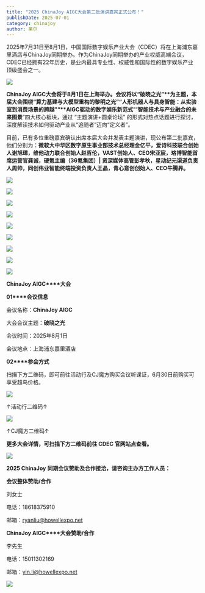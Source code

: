 ```yaml
---
title: "2025 ChinaJoy AIGC大会第二批演讲嘉宾正式公布！"
publishDate: 2025-07-01
category: chinajoy
author: 莱尔
---
```


2025年7月31日至8月1日，中国国际数字娱乐产业大会（CDEC）将在上海浦东嘉里酒店与ChinaJoy同期举办。作为ChinaJoy同期举办的产业权威高端会议，CDEC已经拥有22年历史，是业内最具专业性、权威性和国际性的数字娱乐产业顶级盛会之一。

![](https://ec-net-1251389766.cos.ap-shanghai.myqcloud.com/wp-content/uploads/2025/07/20250701230721699.png)

**ChinaJoy AIGC****大会将于8月1日在上海举办。**会议将以**“破晓之光”**为主题，本届大会围绕“**算力基建与大模型重构的黎明之光**”“**人形机器人与具身智能：从实验室到消费场景的跨越**”“**AIGC****驱动的数字娱乐新范式**”“**智能技术与产业融合的未来图景**”四大核心板块，通过 “主题演讲+圆桌论坛” 的形式对热点话题进行探讨，深度解读技术如何驱动产业从“追随者”迈向“定义者”。

目前，已有多位重磅嘉宾确认出席本届大会并发表主题演讲，现公布第二批嘉宾，他们分别为：**微软大中华区数字原生事业部技术总经理金亿平，爱诗科技联合创始人谢旭璋，维他动力联合创始人赵哲伦，****VAST****创始人、CEO宋亚宸，珞博智能首席运营官龚诚，硬氪主编（36氪集团）| 资深媒体高管彭孝秋，星动纪元渠道负责人周帅，同创伟业智能终端投资负责人王晶，青心意创创始人、CEO牛腾昦。**

![](https://ec-net-1251389766.cos.ap-shanghai.myqcloud.com/wp-content/uploads/2025/07/20250701230728539-818x1024.png)

![](https://ec-net-1251389766.cos.ap-shanghai.myqcloud.com/wp-content/uploads/2025/07/20250701230731545-818x1024.png)

![](https://ec-net-1251389766.cos.ap-shanghai.myqcloud.com/wp-content/uploads/2025/07/20250701230735780-818x1024.png)

![](https://ec-net-1251389766.cos.ap-shanghai.myqcloud.com/wp-content/uploads/2025/07/20250701230738127-818x1024.png)

![](https://ec-net-1251389766.cos.ap-shanghai.myqcloud.com/wp-content/uploads/2025/07/20250701230743378-818x1024.png)

![](https://ec-net-1251389766.cos.ap-shanghai.myqcloud.com/wp-content/uploads/2025/07/20250701230746341-818x1024.png)

![](https://ec-net-1251389766.cos.ap-shanghai.myqcloud.com/wp-content/uploads/2025/07/20250701230751456-818x1024.png)

![](https://ec-net-1251389766.cos.ap-shanghai.myqcloud.com/wp-content/uploads/2025/07/20250701230756754-818x1024.png)

![](https://ec-net-1251389766.cos.ap-shanghai.myqcloud.com/wp-content/uploads/2025/07/20250701230800516-818x1024.png)

**ChinaJoy AIGC****大会**  
  
**01****会议信息**

会议名称：**ChinaJoy AIGC**

大会会议主题：**破晓之光**

会议时间：2025年8月1日

会议地点：上海浦东嘉里酒店

**02****参会方式**

扫描下方二维码，即可前往活动行及CJ魔方购买会议听课证，6月30日前购买可享受超鸟价格。

![](https://ec-net-1251389766.cos.ap-shanghai.myqcloud.com/wp-content/uploads/2025/07/20250701230803347.png)

↑活动行二维码↑

![](https://ec-net-1251389766.cos.ap-shanghai.myqcloud.com/wp-content/uploads/2025/07/20250701230806949.png)

↑CJ魔方二维码↑

**更多大会详情，可扫描下方二维码前往 CDEC 官网站点查看。**

![](https://ec-net-1251389766.cos.ap-shanghai.myqcloud.com/wp-content/uploads/2025/07/20250701230808957.png)

**2025 ChinaJoy** **同期会议赞助及合作接洽，请咨询主办方工作人员：**

**会议整体赞助/合作**

刘女士

电话：18618375910

邮箱：ryanliu@howellexpo.net

**ChinaJoy AIGC****大会赞助/合作**

李先生

电话：15011302169

邮箱：[yin.li@howellexpo.net](mailto:yin.li@howellexpo.net)

![](https://ec-net-1251389766.cos.ap-shanghai.myqcloud.com/wp-content/uploads/2025/07/20250701230811580.png)
